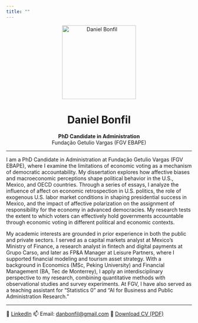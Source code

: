 ```yaml
---
title: ""
---
```


<!-- Profile picture with styling (original shape, not cropped) -->
<p align="center">
  <img src="https://www.dropbox.com/scl/fi/hmz7vw9birf2otqdqmfq8/DABP_2025.jpg?rlkey=0omisjbtjvyc0c5i0uuapfh28&raw=1" alt="Daniel Bonfil" width="200">
</p>

<h1 align="center">Daniel Bonfil</h1>

<p align="center">
  <strong>PhD Candidate in Administration</strong><br>
  Fundação Getulio Vargas (FGV EBAPE)
</p>

---

I am a PhD Candidate in Administration at Fundação Getulio Vargas (FGV EBAPE), where I examine the limitations of economic voting as a mechanism of democratic accountability. My dissertation explores how affective biases and macroeconomic perceptions shape political behavior in the U.S., Mexico, and OECD countries. Through a series of essays, I analyze the influence of affect on economic retrospection in U.S. politics, the role of exogenous U.S. labor market conditions in shaping presidential success in Mexico, and the impact of affective polarization on the assignment of responsibility for the economy in advanced democracies. My research tests the extent to which voters can effectively hold governments accountable through economic voting in different political and economic contexts.

My academic interests are grounded in prior experience in both the public and private sectors. I served as a capital markets analyst at Mexico’s Ministry of Finance, a research analyst in fintech and digital payments at Grupo Carso, and later as FP&A Manager at Leisure Partners, where I supported financial modeling and tourism asset strategy. With a background in Economics (MSc, Peking University) and Financial Management (BA, Tec de Monterrey), I apply an interdisciplinary perspective to my research, combining quantitative methods with observational studies and survey experiments. At FGV, I have also served as a teaching assistant for “Statistics 0” and “AI for Business and Public Administration Research.”

---

🔗 [LinkedIn](https://www.linkedin.com/in/danbonfil)
📫 Email: [danbonfil@gmail.com](mailto:danbonfil@gmail.com)
📄 [Download CV (PDF)](https://www.dropbox.com/scl/fi/9wb1t2xvm691bqttgicyc/RS_DABP_2025.pdf?rlkey=z2la8nahlm1nv15us70v9jpau&raw=1)
